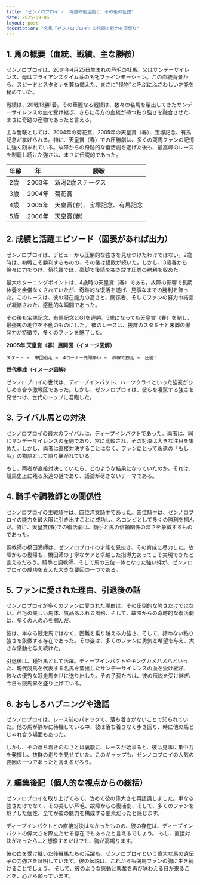 ```yaml
---
title: "ゼンノロブロイ -  奇跡の復活劇と、その後の伝説"
date: 2025-09-06
layout: post
description: "名馬『ゼンノロブロイ』の伝説と魅力を深堀り"
---
```


## 1. 馬の概要（血統、戦績、主な勝鞍）

ゼンノロブロイは、2001年4月25日生まれの芦毛の牡馬。父はサンデーサイレンス、母はブライアンズタイム系の名牝ファインモーション。この血統背景から、スピードとスタミナを兼ね備えた、まさに"怪物"と呼ぶにふさわしい才能を秘めていた。

戦績は、20戦13勝1着。その華麗なる戦績は、数々の名馬を輩出してきたサンデーサイレンスの血を受け継ぎ、さらに母方の血統が持つ粘り強さを融合させた、まさに奇跡の産物であったと言える。

主な勝鞍としては、2004年の菊花賞、2005年の天皇賞（春）、宝塚記念、有馬記念が挙げられる。特に、天皇賞（春）での圧勝劇は、多くの競馬ファンの記憶に強く刻まれている。故障からの奇跡的な復活劇を遂げた後も、最高峰のレースを制覇し続けた強さは、まさに伝説的であった。

| 年齢 | 年 | 勝鞍 |
|---|---|---|
| 2歳 | 2003年 | 新潟2歳ステークス |
| 3歳 | 2004年 | 菊花賞 |
| 4歳 | 2005年 | 天皇賞(春)、宝塚記念、有馬記念 |
| 5歳 | 2006年 |  天皇賞(春) |


## 2. 成績と活躍エピソード（図表があれば出力）

ゼンノロブロイは、デビューから圧倒的な強さを見せつけたわけではない。2歳時は、初戦こそ勝利するものの、その後は惜敗が続いた。しかし、3歳春から徐々に力をつけ、菊花賞では、豪脚で後続を突き放す圧巻の勝利を収めた。

最大のターニングポイントは、4歳時の天皇賞（春）である。故障の影響で長期休養を余儀なくされていたが、奇跡的な復活を遂げ、見事なまでの勝利を飾った。このレースは、彼の潜在能力の高さと、関係者、そしてファンの努力の結晶が凝縮された、感動的な瞬間であった。

その後も宝塚記念、有馬記念とG1を連勝。5歳になっても天皇賞（春）を制し、最強馬の地位を不動のものにした。  彼のレースは、抜群のスタミナと末脚の爆発力が特徴で、多くのファンを魅了した。

**2005年 天皇賞（春）展開図（イメージ図解）**

```
スタート →  中団追走 →  4コーナー先頭争い →  直線で独走 →  圧勝！
```

**世代構成（イメージ図解）**

ゼンノロブロイの世代は、ディープインパクト、ハーツクライといった強豪がひしめき合う激戦区であった。しかし、ゼンノロブロイは、彼らを凌駕する強さを見せつけ、世代のトップに君臨した。


## 3. ライバル馬との対決

ゼンノロブロイの最大のライバルは、ディープインパクトであった。両者は、同じサンデーサイレンスの産駒であり、常に比較され、その対決は大きな注目を集めた。しかし、両者は直接対決することはなく、ファンにとって永遠の「もしも」の物語として語り継がれている。

もし、両者が直接対決していたら、どのような結果になっていたのか。それは、競馬史上に残る永遠の謎であり、議論が尽きないテーマである。


## 4. 騎手や調教師との関係性

ゼンノロブロイの主戦騎手は、四位洋文騎手であった。四位騎手は、ゼンノロブロイの能力を最大限に引き出すことに成功し、名コンビとして多くの勝利を掴んだ。特に、天皇賞(春)での復活劇は、騎手と馬の信頼関係の深さを象徴するものであった。

調教師の橋田満師は、ゼンノロブロイの才能を見抜き、その育成に尽力した。故障からの復帰も、橋田師の丁寧なケアと卓越した指導力あってこそ実現できたと言えるだろう。騎手と調教師、そして馬の三位一体となった強い絆が、ゼンノロブロイの成功を支えた大きな要因の一つである。


## 5. ファンに愛された理由、引退後の話

ゼンノロブロイが多くのファンに愛された理由は、その圧倒的な強さだけではない。芦毛の美しい馬体、気品あふれる風格、そして、故障からの奇跡的な復活劇は、多くの人の心を掴んだ。

彼は、単なる競走馬ではなく、困難を乗り越える力強さ、そして、諦めない粘り強さを象徴する存在であった。その姿は、多くのファンに勇気と希望を与え、大きな感動を与え続けた。

引退後は、種牡馬として活躍。ディープインパクトやキングカメハメハといった、現代競馬を代表する名馬を輩出したサンデーサイレンスの血を受け継ぎ、数々の優秀な競走馬を世に送り出した。その子孫たちは、彼の伝説を受け継ぎ、今日も競馬界を盛り上げている。


## 6. おもしろハプニングや逸話

ゼンノロブロイは、レース前のパドックで、落ち着きがないことで知られていた。他の馬が静かに待機している中、彼は落ち着きなく歩き回り、時に他の馬とじゃれ合う場面もあった。

しかし、その落ち着きのなさとは裏腹に、レースが始まると、彼は見事に集中力を発揮し、抜群の走りを見せていた。このギャップも、ゼンノロブロイの人気の要因の一つであったと言えるだろう。


## 7. 編集後記（個人的な視点からの総括）

ゼンノロブロイを取り上げてみて、改めて彼の偉大さを再認識しました。単なる強さだけでなく、その美しい芦毛、故障からの復活劇、そして、多くのファンを魅了した個性、全てが彼の魅力を構成する要素だったと感じます。

ディープインパクトとの直接対決はなかったものの、彼の存在は、ディープインパクトの偉大さを際立たせる存在でもあったと言えるでしょう。  もし、直接対決があったら…と想像するだけでも、胸が高鳴ります。

彼の血を受け継いだ後継馬たちの活躍も、ゼンノロブロイという偉大な馬の遺伝子の力強さを証明しています。彼の伝説は、これからも競馬ファンの胸に生き続けることでしょう。  そして、彼のような感動と興奮を再び味わえる日が来ることを、心から願っています。
